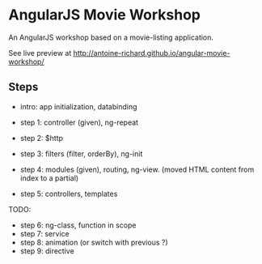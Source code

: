 AngularJS Movie Workshop
========================

An AngularJS workshop based on a movie-listing application.

See live preview at http://antoine-richard.github.io/angular-movie-workshop/

Steps
-----

* intro: app initialization, databinding

* step 1: controller (given), ng-repeat
* step 2: $http
* step 3: filters (filter, orderBy), ng-init

* step 4: modules (given), routing, ng-view. (moved HTML content from index to a partial)
* step 5: controllers, templates

TODO: 

* step 6: ng-class, function in scope
* step 7: service
* step 8: animation (or switch with previous ?)
* step 9: directive

